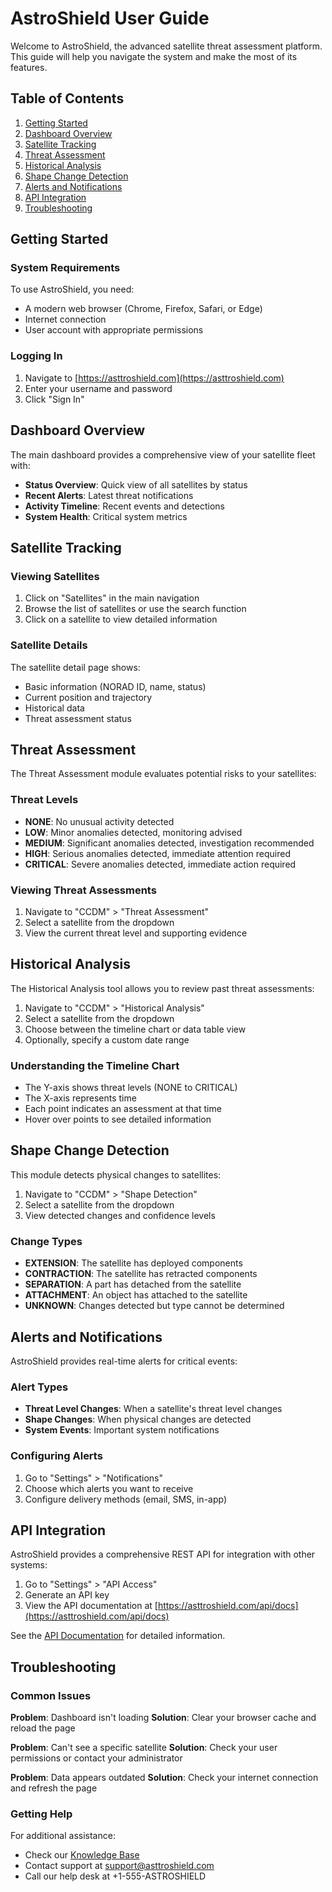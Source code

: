 # AstroShield User Guide

Welcome to AstroShield, the advanced satellite threat assessment platform. This guide will help you navigate the system and make the most of its features.

## Table of Contents

1. [Getting Started](#getting-started)
2. [Dashboard Overview](#dashboard-overview)
3. [Satellite Tracking](#satellite-tracking)
4. [Threat Assessment](#threat-assessment)
5. [Historical Analysis](#historical-analysis)
6. [Shape Change Detection](#shape-change-detection)
7. [Alerts and Notifications](#alerts-and-notifications)
8. [API Integration](#api-integration)
9. [Troubleshooting](#troubleshooting)

## Getting Started

### System Requirements

To use AstroShield, you need:

- A modern web browser (Chrome, Firefox, Safari, or Edge)
- Internet connection
- User account with appropriate permissions

### Logging In

1. Navigate to [https://asttroshield.com](https://asttroshield.com)
2. Enter your username and password
3. Click "Sign In"

## Dashboard Overview

The main dashboard provides a comprehensive view of your satellite fleet with:

- **Status Overview**: Quick view of all satellites by status
- **Recent Alerts**: Latest threat notifications
- **Activity Timeline**: Recent events and detections
- **System Health**: Critical system metrics

## Satellite Tracking

### Viewing Satellites

1. Click on "Satellites" in the main navigation
2. Browse the list of satellites or use the search function
3. Click on a satellite to view detailed information

### Satellite Details

The satellite detail page shows:

- Basic information (NORAD ID, name, status)
- Current position and trajectory
- Historical data
- Threat assessment status

## Threat Assessment

The Threat Assessment module evaluates potential risks to your satellites:

### Threat Levels

- **NONE**: No unusual activity detected
- **LOW**: Minor anomalies detected, monitoring advised
- **MEDIUM**: Significant anomalies detected, investigation recommended
- **HIGH**: Serious anomalies detected, immediate attention required
- **CRITICAL**: Severe anomalies detected, immediate action required

### Viewing Threat Assessments

1. Navigate to "CCDM" > "Threat Assessment"
2. Select a satellite from the dropdown
3. View the current threat level and supporting evidence

## Historical Analysis

The Historical Analysis tool allows you to review past threat assessments:

1. Navigate to "CCDM" > "Historical Analysis"
2. Select a satellite from the dropdown
3. Choose between the timeline chart or data table view
4. Optionally, specify a custom date range

### Understanding the Timeline Chart

- The Y-axis shows threat levels (NONE to CRITICAL)
- The X-axis represents time
- Each point indicates an assessment at that time
- Hover over points to see detailed information

## Shape Change Detection

This module detects physical changes to satellites:

1. Navigate to "CCDM" > "Shape Detection"
2. Select a satellite from the dropdown
3. View detected changes and confidence levels

### Change Types

- **EXTENSION**: The satellite has deployed components
- **CONTRACTION**: The satellite has retracted components
- **SEPARATION**: A part has detached from the satellite
- **ATTACHMENT**: An object has attached to the satellite
- **UNKNOWN**: Changes detected but type cannot be determined

## Alerts and Notifications

AstroShield provides real-time alerts for critical events:

### Alert Types

- **Threat Level Changes**: When a satellite's threat level changes
- **Shape Changes**: When physical changes are detected
- **System Events**: Important system notifications

### Configuring Alerts

1. Go to "Settings" > "Notifications"
2. Choose which alerts you want to receive
3. Configure delivery methods (email, SMS, in-app)

## API Integration

AstroShield provides a comprehensive REST API for integration with other systems:

1. Go to "Settings" > "API Access"
2. Generate an API key
3. View the API documentation at [https://asttroshield.com/api/docs](https://asttroshield.com/api/docs)

See the [API Documentation](../api/openapi.yml) for detailed information.

## Troubleshooting

### Common Issues

**Problem**: Dashboard isn't loading
**Solution**: Clear your browser cache and reload the page

**Problem**: Can't see a specific satellite
**Solution**: Check your user permissions or contact your administrator

**Problem**: Data appears outdated
**Solution**: Check your internet connection and refresh the page

### Getting Help

For additional assistance:

- Check our [Knowledge Base](https://asttroshield.com/help)
- Contact support at support@asttroshield.com
- Call our help desk at +1-555-ASTROSHIELD 
